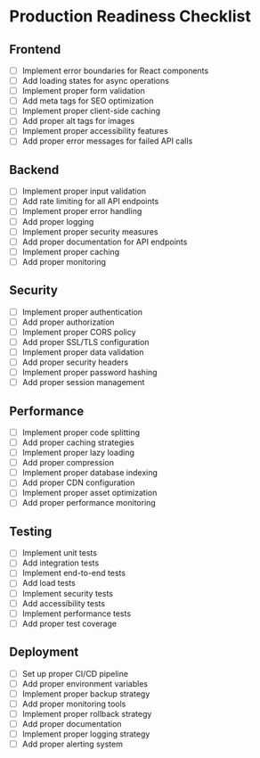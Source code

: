 # Production Readiness Checklist

## Frontend
- [ ] Implement error boundaries for React components
- [ ] Add loading states for async operations
- [ ] Implement proper form validation
- [ ] Add meta tags for SEO optimization
- [ ] Implement proper client-side caching
- [ ] Add proper alt tags for images
- [ ] Implement proper accessibility features
- [ ] Add proper error messages for failed API calls

## Backend
- [ ] Implement proper input validation
- [ ] Add rate limiting for all API endpoints
- [ ] Implement proper error handling
- [ ] Add proper logging
- [ ] Implement proper security measures
- [ ] Add proper documentation for API endpoints
- [ ] Implement proper caching
- [ ] Add proper monitoring

## Security
- [ ] Implement proper authentication
- [ ] Add proper authorization
- [ ] Implement proper CORS policy
- [ ] Add proper SSL/TLS configuration
- [ ] Implement proper data validation
- [ ] Add proper security headers
- [ ] Implement proper password hashing
- [ ] Add proper session management

## Performance
- [ ] Implement proper code splitting
- [ ] Add proper caching strategies
- [ ] Implement proper lazy loading
- [ ] Add proper compression
- [ ] Implement proper database indexing
- [ ] Add proper CDN configuration
- [ ] Implement proper asset optimization
- [ ] Add proper performance monitoring

## Testing
- [ ] Implement unit tests
- [ ] Add integration tests
- [ ] Implement end-to-end tests
- [ ] Add load tests
- [ ] Implement security tests
- [ ] Add accessibility tests
- [ ] Implement performance tests
- [ ] Add proper test coverage

## Deployment
- [ ] Set up proper CI/CD pipeline
- [ ] Add proper environment variables
- [ ] Implement proper backup strategy
- [ ] Add proper monitoring tools
- [ ] Implement proper rollback strategy
- [ ] Add proper documentation
- [ ] Implement proper logging strategy
- [ ] Add proper alerting system